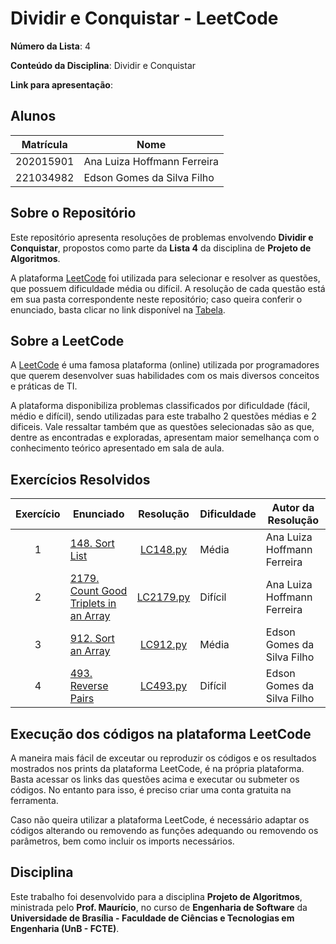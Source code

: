 # Dividir e Conquistar - LeetCode

**Número da Lista**: 4

**Conteúdo da Disciplina**: Dividir e Conquistar

**Link para apresentação**: 

## Alunos

| Matrícula   | Nome                          |
|-------------|-------------------------------|
| 202015901   | Ana Luiza Hoffmann Ferreira   |
| 221034982   | Edson Gomes da Silva Filho    |

## Sobre o Repositório

Este repositório apresenta resoluções de problemas envolvendo **Dividir e Conquistar**, propostos como parte da **Lista 4** da disciplina de **Projeto de Algoritmos**.

A plataforma [LeetCode](https://leetcode.com/) foi utilizada para selecionar e resolver as questões, que possuem dificuldade média ou difícil. A resolução de cada questão está em sua pasta correspondente neste repositório; caso queira conferir o enunciado, basta clicar no link disponível na [Tabela](#exercícios-resolvidos).

## Sobre a LeetCode

A [LeetCode](https://leetcode.com) é uma famosa plataforma (online) utilizada por programadores que querem desenvolver suas habilidades com os mais diversos conceitos e práticas de TI.

A plataforma disponibiliza problemas classificados por dificuldade (fácil, médio e difícil), sendo utilizadas para este trabalho 2 questões médias e 2 dificeis. Vale ressaltar também que as questões selecionadas são as que, dentre as encontradas e exploradas, apresentam maior semelhança com o conhecimento teórico apresentado em sala de aula.

## Exercícios Resolvidos

| Exercício | Enunciado | Resolução | Dificuldade | Autor da Resolução |
| :--: | -- | :--: | -- | -- |
| 1 | [148. Sort List](https://leetcode.com/problems/sort-list/description/?envType=problem-list-v2&envId=merge-sort) | [LC148.py](./Exercício%20148/LC148.py) | Média | Ana Luiza Hoffmann Ferreira |
| 2 | [2179. Count Good Triplets in an Array](https://leetcode.com/problems/count-good-triplets-in-an-array/description/?envType=problem-list-v2&envId=merge-sort) | [LC2179.py](./Exercício%202179/LC2179.py) | Difícil | Ana Luiza Hoffmann Ferreira |
| 3 | [912. Sort an Array](https://leetcode.com/problems/sort-an-array?envType=problem-list-v2&envId=merge-sort) | [LC912.py](./Exercício%20148/LC148.py) | Média | Edson Gomes da Silva Filho |
| 4 | [493. Reverse Pairs](https://leetcode.com/problems/reverse-pairs?envType=problem-list-v2&envId=merge-sort) | [LC493.py](./Exercício%20148/LC148.py) | Difícil | Edson Gomes da Silva Filho |

## Execução dos códigos na plataforma LeetCode

A maneira mais fácil de exceutar ou reproduzir os códigos e os resultados mostrados nos prints da plataforma LeetCode, é na própria plataforma. Basta acessar os links das questões acima e executar ou submeter os códigos. No entanto para isso, é preciso criar uma conta gratuita na ferramenta.

Caso não queira utilizar a plataforma LeetCode, é necessário adaptar os códigos alterando ou removendo as funções adequando ou removendo os parâmetros, bem como incluir os imports necessários.

## Disciplina

Este trabalho foi desenvolvido para a disciplina **Projeto de Algoritmos**, ministrada pelo **Prof. Maurício**, no curso de **Engenharia de Software** da **Universidade de Brasília - Faculdade de Ciências e Tecnologias em Engenharia (UnB - FCTE)**.
